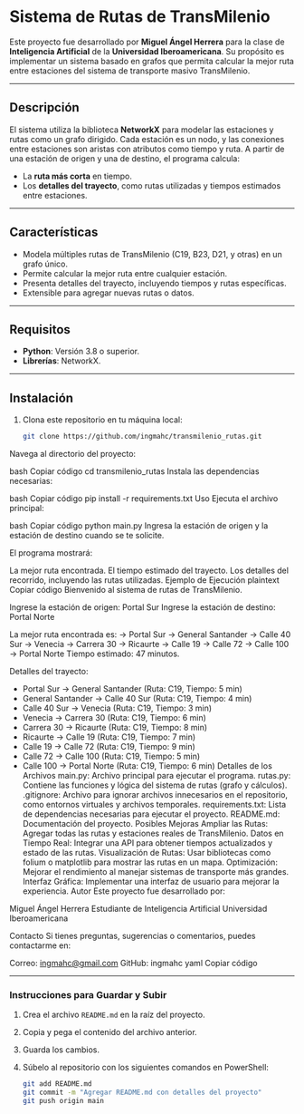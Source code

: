 # Sistema de Rutas de TransMilenio

Este proyecto fue desarrollado por **Miguel Ángel Herrera** para la clase de **Inteligencia Artificial** de la **Universidad Iberoamericana**. Su propósito es implementar un sistema basado en grafos que permita calcular la mejor ruta entre estaciones del sistema de transporte masivo TransMilenio.

---

## Descripción

El sistema utiliza la biblioteca **NetworkX** para modelar las estaciones y rutas como un grafo dirigido. Cada estación es un nodo, y las conexiones entre estaciones son aristas con atributos como tiempo y ruta. A partir de una estación de origen y una de destino, el programa calcula:

- La **ruta más corta** en tiempo.
- Los **detalles del trayecto**, como rutas utilizadas y tiempos estimados entre estaciones.

---

## Características

- Modela múltiples rutas de TransMilenio (C19, B23, D21, y otras) en un grafo único.
- Permite calcular la mejor ruta entre cualquier estación.
- Presenta detalles del trayecto, incluyendo tiempos y rutas específicas.
- Extensible para agregar nuevas rutas o datos.

---

## Requisitos

- **Python**: Versión 3.8 o superior.
- **Librerías**: NetworkX.

---

## Instalación

1. Clona este repositorio en tu máquina local:

   ```bash
   git clone https://github.com/ingmahc/transmilenio_rutas.git
Navega al directorio del proyecto:

bash
Copiar código
cd transmilenio_rutas
Instala las dependencias necesarias:

bash
Copiar código
pip install -r requirements.txt
Uso
Ejecuta el archivo principal:

bash
Copiar código
python main.py
Ingresa la estación de origen y la estación de destino cuando se te solicite.

El programa mostrará:

La mejor ruta encontrada.
El tiempo estimado del trayecto.
Los detalles del recorrido, incluyendo las rutas utilizadas.
Ejemplo de Ejecución
plaintext
Copiar código
Bienvenido al sistema de rutas de TransMilenio.

Ingrese la estación de origen: Portal Sur
Ingrese la estación de destino: Portal Norte

La mejor ruta encontrada es:
 -> Portal Sur -> General Santander -> Calle 40 Sur -> Venecia -> Carrera 30 -> Ricaurte -> Calle 19 -> Calle 72 -> Calle 100 -> Portal Norte
Tiempo estimado: 47 minutos.

Detalles del trayecto:
- Portal Sur -> General Santander (Ruta: C19, Tiempo: 5 min)
- General Santander -> Calle 40 Sur (Ruta: C19, Tiempo: 4 min)
- Calle 40 Sur -> Venecia (Ruta: C19, Tiempo: 3 min)
- Venecia -> Carrera 30 (Ruta: C19, Tiempo: 6 min)
- Carrera 30 -> Ricaurte (Ruta: C19, Tiempo: 8 min)
- Ricaurte -> Calle 19 (Ruta: C19, Tiempo: 7 min)
- Calle 19 -> Calle 72 (Ruta: C19, Tiempo: 9 min)
- Calle 72 -> Calle 100 (Ruta: C19, Tiempo: 5 min)
- Calle 100 -> Portal Norte (Ruta: C19, Tiempo: 6 min)
Detalles de los Archivos
main.py: Archivo principal para ejecutar el programa.
rutas.py: Contiene las funciones y lógica del sistema de rutas (grafo y cálculos).
.gitignore: Archivo para ignorar archivos innecesarios en el repositorio, como entornos virtuales y archivos temporales.
requirements.txt: Lista de dependencias necesarias para ejecutar el proyecto.
README.md: Documentación del proyecto.
Posibles Mejoras
Ampliar las Rutas: Agregar todas las rutas y estaciones reales de TransMilenio.
Datos en Tiempo Real: Integrar una API para obtener tiempos actualizados y estado de las rutas.
Visualización de Rutas: Usar bibliotecas como folium o matplotlib para mostrar las rutas en un mapa.
Optimización: Mejorar el rendimiento al manejar sistemas de transporte más grandes.
Interfaz Gráfica: Implementar una interfaz de usuario para mejorar la experiencia.
Autor
Este proyecto fue desarrollado por:

Miguel Ángel Herrera
Estudiante de Inteligencia Artificial
Universidad Iberoamericana

Contacto
Si tienes preguntas, sugerencias o comentarios, puedes contactarme en:

Correo: ingmahc@gmail.com
GitHub: ingmahc
yaml
Copiar código

---

### **Instrucciones para Guardar y Subir**

1. Crea el archivo `README.md` en la raíz del proyecto.
2. Copia y pega el contenido del archivo anterior.
3. Guarda los cambios.
4. Súbelo al repositorio con los siguientes comandos en PowerShell:

   ```bash
   git add README.md
   git commit -m "Agregar README.md con detalles del proyecto"
   git push origin main
